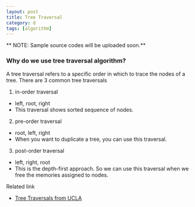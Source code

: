 ```yaml
---
layout: post
title: Tree Traversal
category: d
tags: [algorithm]
---
```



** NOTE: Sample source codes will be uploaded soon.**

### Why do we use tree traversal algorithm?
A tree traversal refers to a specific order in which to trace the nodes of a tree.
There are 3 common tree traversals

1. in-order traversal
  * left, root, right
  * This traversal shows sorted sequence of nodes.
2. pre-order traversal
  * root, left, right
  * When you want to duplicate a tree, you can use this traversal.
3. post-order traversal
  * left, right, root
  * This is the depth-first approach. So we can use this traversal when we free the memories assigned to nodes.


Related link
* [Tree Traversals from UCLA](http://www.math.ucla.edu/~wittman/10b.1.10w/Lectures/Lec18.pdf)
